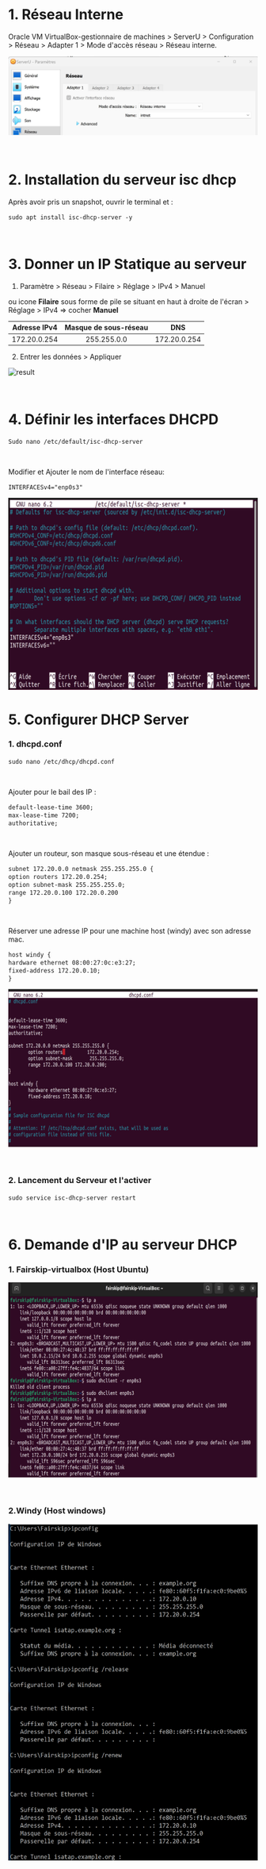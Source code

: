 # 1. Réseau Interne

Oracle VM VirtualBox-gestionnaire de machines > ServerU > Configuration > Réseau > Adapter 1 > Mode d'accès réseau > Réseau interne.

![réseau](https://github.com/Fairskip/DHCPUbuntu/blob/main/Reseau%20Interne.jpg)

<br>

# 2. Installation du serveur isc dhcp

Après avoir pris un snapshot, ouvrir le terminal et : 

```
sudo apt install isc-dhcp-server -y
```

<br>

# 3. Donner un IP Statique au serveur

1. Paramètre > Réseau > Filaire > Réglage > IPv4 > Manuel

ou icone **Filaire** sous forme de pile se situant en haut à droite de l'écran > Réglage > IPv4 => cocher **Manuel**

Adresse IPv4 | Masque de sous-réseau | DNS
:---: | :---: | :---:
172.20.0.254 | 255.255.0.0 | 172.20.0.254  

2. Entrer les données > Appliquer

![result](https://github.com/Fairskip/DHCPUbuntu/blob/main/IP%20Statique%20r%C3%A9sultat.jpg)

<br>

# 4. Définir les interfaces DHCPD

```
Sudo nano /etc/default/isc-dhcp-server
```

<br>

Modifier et Ajouter le nom de l'interface réseau: 

```
INTERFACESv4="enp0s3"
```

![isc-dhcp-server](https://github.com/Fairskip/DHCPUbuntu/blob/main/server%20linux_isc-dhcp-server.png)
<br>

# 5. Configurer DHCP Server

### 1. dhcpd.conf  

  
```
sudo nano /etc/dhcp/dhcpd.conf
```

<br>

Ajouter pour le bail des IP : 

```
default-lease-time 3600; 
max-lease-time 7200;
authoritative;
```

<br>

Ajouter un routeur, son masque sous-réseau et une étendue : 

```
subnet 172.20.0.0 netmask 255.255.255.0 {
option routers 172.20.0.254;
option subnet-mask 255.255.255.0;
range 172.20.0.100 172.20.0.200
}
```

<br>

Réserver une adresse IP pour une machine host (windy) avec son adresse mac.

```
host windy {
hardware ethernet 08:00:27:0c:e3:27;
fixed-address 172.20.0.10;
}
```

![dhcpd.conf](https://github.com/Fairskip/DHCPUbuntu/blob/main/Serveur%20Linux_dhcpd_config.png)

<br>

### 2. Lancement du Serveur et l'activer

```
sudo service isc-dhcp-server restart
```

<br>

# 6. Demande d'IP au serveur DHCP  

### 1. Fairskip-virtualbox (Host Ubuntu)

![Ubuntu](https://github.com/Fairskip/DHCPUbuntu/blob/main/SRV-U_HostU%20get%20IP.png)

<br>

### 2.Windy (Host windows)

![Windy](https://github.com/Fairskip/DHCPUbuntu/blob/main/SRV-U_HostW%20get%20IP.png)
